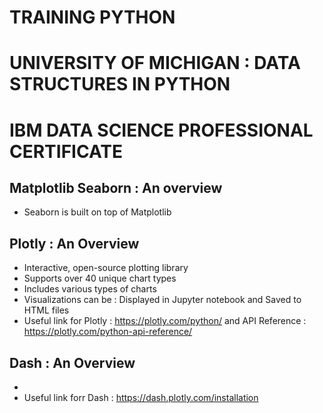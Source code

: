 # TRAINING PYTHON

# UNIVERSITY OF MICHIGAN : DATA STRUCTURES IN PYTHON


# IBM DATA SCIENCE PROFESSIONAL CERTIFICATE

## Matplotlib Seaborn : An overview
- Seaborn is built on top of Matplotlib

## Plotly : An Overview
- Interactive, open-source plotting library
- Supports over 40 unique chart types
- Includes various types of charts
- Visualizations can be :
    Displayed in Jupyter notebook and Saved to HTML files
- Useful link for Plotly : https://plotly.com/python/ and API Reference : https://plotly.com/python-api-reference/

## Dash : An Overview
- 
- Useful link forr Dash : https://dash.plotly.com/installation
  
